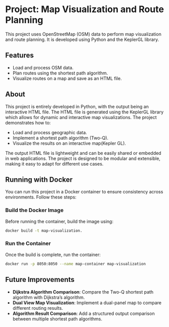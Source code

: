 # **Project: Map Visualization and Route Planning**  

This project uses OpenStreetMap (OSM) data to perform map visualization and route planning. It is developed using Python and the KeplerGL library.  

## **Features**  
- Load and process OSM data.  
- Plan routes using the shortest path algorithm.  
- Visualize routes on a map and save as an HTML file.  

## About
This project is entirely developed in Python, with the output being an 
interactive HTML file. The HTML file is generated using the KeplerGL library 
which allows for dynamic and interactive map visualizations. The project 
demonstrates how to:
- Load and process geographic data.
- Implement a shortest path algorithm (Two-Q).
- Visualize the results on an interactive map(Kepler GL).

The output HTML file is lightweight and can be easily shared or embedded in web 
applications. The project is designed to be modular and extensible, making it 
easy to adapt for different use cases.

## Running with Docker  

You can run this project in a Docker container to ensure consistency across environments. Follow these steps:  

### Build the Docker Image  

Before running the container, build the image using:  

```bash
docker build -t map-visualization.
```

### Run the Container  
Once the build is complete, run the container:  

```bash
docker run -p 8050:8050 --name map-container map-visualization
```

## Future Improvements  

- **Dijkstra Algorithm Comparison**: Compare the Two-Q shortest path algorithm with Dijkstra’s algorithm.  
- **Dual View Map Visualization**: Implement a dual-panel map to compare different routing results.  
- **Algorithm Result Comparison**: Add a structured output comparison between multiple shortest path algorithms.  





